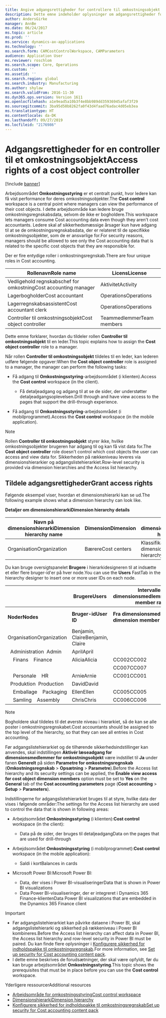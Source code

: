 ```yaml
---
title: Angive adgangsrettigheder for controllere til omkostningsobjekt
description: Dette emne indeholder oplysninger om adgangsrettigheder for controllere til omkostningsobjekter.
author: AndersGirke
manager: AnnBe
ms.date: 06/24/2017
ms.topic: article
ms.prod: ''
ms.service: dynamics-ax-applications
ms.technology: ''
ms.search.form: CAMCostControlWorkspace, CAMParameters
audience: Application User
ms.reviewer: roschlom
ms.search.scope: Core, Operations
ms.custom: ''
ms.assetid: ''
ms.search.region: global
ms.search.industry: Manufacturing
ms.author: shylaw
ms.search.validFrom: 2016-11-30
ms.dyn365.ops.version: Version 1611
ms.openlocfilehash: a1e9ead5a10b3f4e8bb989dd35936945afaf3f29
ms.sourcegitcommit: 3ba95d50b8262fa0f43d4faad76adac4d05eb3ea
ms.translationtype: HT
ms.contentlocale: da-DK
ms.lasthandoff: 09/27/2019
ms.locfileid: "2176986"
---
```

# <a name="access-rights-of-a-cost-object-controller"></a><span data-ttu-id="2c0b5-103">Adgangsrettigheder for en controller til et omkostningsobjekt</span><span class="sxs-lookup"><span data-stu-id="2c0b5-103">Access rights of a cost object controller</span></span>

[!include [banner](../includes/banner.md)]

<span data-ttu-id="2c0b5-104">Arbejdsområdet **Omkostningsstyring** er et centralt punkt, hvor ledere kan få vist performance for deres omkostningsobjekter.</span><span class="sxs-lookup"><span data-stu-id="2c0b5-104">The **Cost control** workspace is a central point where managers can view the performance of their cost objects.</span></span> <span data-ttu-id="2c0b5-105">I dette arbejdsområde kan ledere bruge omkostningsregnskabsdata, selvom de ikke er bogholdere.</span><span class="sxs-lookup"><span data-stu-id="2c0b5-105">This workspace lets managers consume Cost accounting data even though they aren't cost accountants.</span></span> <span data-ttu-id="2c0b5-106">Ledere skal af sikkerhedsmæssige årsager kun have adgang til at se de omkostningsregnskabsdata, der er relateret til de specifikke omkostningsobjekter, som de er ansvarlige for.</span><span class="sxs-lookup"><span data-stu-id="2c0b5-106">For security reasons, managers should be allowed to see only the Cost accounting data that is related to the specific cost objects that they are responsible for.</span></span>

<span data-ttu-id="2c0b5-107">Der er fire entydige roller i omkostningsregnskab.</span><span class="sxs-lookup"><span data-stu-id="2c0b5-107">There are four unique roles in Cost accounting.</span></span>

| <span data-ttu-id="2c0b5-108">Rollenavn</span><span class="sxs-lookup"><span data-stu-id="2c0b5-108">Role name</span></span>               | <span data-ttu-id="2c0b5-109">Licens</span><span class="sxs-lookup"><span data-stu-id="2c0b5-109">License</span></span>      |
|-------------------------|--------------|
| <span data-ttu-id="2c0b5-110">Vedligehold regnskabschef for omkostning</span><span class="sxs-lookup"><span data-stu-id="2c0b5-110">Cost accounting manager</span></span> | <span data-ttu-id="2c0b5-111">Aktivitet</span><span class="sxs-lookup"><span data-stu-id="2c0b5-111">Activity</span></span>     |
| <span data-ttu-id="2c0b5-112">Lagerbogholder</span><span class="sxs-lookup"><span data-stu-id="2c0b5-112">Cost accountant</span></span>         | <span data-ttu-id="2c0b5-113">Operations</span><span class="sxs-lookup"><span data-stu-id="2c0b5-113">Operations</span></span>   |
| <span data-ttu-id="2c0b5-114">Lagerregnskabsassistent</span><span class="sxs-lookup"><span data-stu-id="2c0b5-114">Cost accountant clerk</span></span>   | <span data-ttu-id="2c0b5-115">Operations</span><span class="sxs-lookup"><span data-stu-id="2c0b5-115">Operations</span></span>   |
| <span data-ttu-id="2c0b5-116">Controller til omkostningsobjekt</span><span class="sxs-lookup"><span data-stu-id="2c0b5-116">Cost object controller</span></span>  | <span data-ttu-id="2c0b5-117">Teammedlemmer</span><span class="sxs-lookup"><span data-stu-id="2c0b5-117">Team members</span></span> |

<span data-ttu-id="2c0b5-118">Dette emne forklarer, hvordan du tildeler rollen **Controller til omkostningsobjekt** til en leder.</span><span class="sxs-lookup"><span data-stu-id="2c0b5-118">This topic explains how to assign the **Cost object controller** role to a manager.</span></span>

<span data-ttu-id="2c0b5-119">Når rollen **Controller til omkostningsobjekt** tildeles til en leder, kan lederen udføre følgende opgaver:</span><span class="sxs-lookup"><span data-stu-id="2c0b5-119">When the **Cost object controller** role is assigned to a manager, the manager can perform the following tasks:</span></span>

- <span data-ttu-id="2c0b5-120">Få adgang til **Omkostningsstyring**-arbejdsområdet (i klienten).</span><span class="sxs-lookup"><span data-stu-id="2c0b5-120">Access the **Cost control** workspace (in the client).</span></span>

    - <span data-ttu-id="2c0b5-121">Få detaljeadgang og adgang til at se de sider, der understøtter detaljeadgangsoplevelsen.</span><span class="sxs-lookup"><span data-stu-id="2c0b5-121">Drill through and have view access to the pages that support the drill-through experience.</span></span>

- <span data-ttu-id="2c0b5-122">Få adgang til **Omkostningsstyring**-arbejdsområdet (i mobilprogrammet).</span><span class="sxs-lookup"><span data-stu-id="2c0b5-122">Access the **Cost control** workspace (in the mobile application).</span></span>

> [!NOTE]
> <span data-ttu-id="2c0b5-123">Rollen **Controller til omkostningsobjekt** styrer ikke, hvilke omkostningsobjekter brugeren har adgang til og kan få vist data for.</span><span class="sxs-lookup"><span data-stu-id="2c0b5-123">The **Cost object controller** role doesn't control which cost objects the user can access and view data for.</span></span> <span data-ttu-id="2c0b5-124">Sikkerheden på rækkeniveau leveres via dimensionshierarkier og adgangslistehierarkiet.</span><span class="sxs-lookup"><span data-stu-id="2c0b5-124">Row-level security is provided via dimension hierarchies and the Access list hierarchy.</span></span>

## <a name="grant-access-rights"></a><span data-ttu-id="2c0b5-125">Tildele adgangsrettigheder</span><span class="sxs-lookup"><span data-stu-id="2c0b5-125">Grant access rights</span></span>
<span data-ttu-id="2c0b5-126">Følgende eksempel viser, hvordan et dimensionshierarki kan se ud.</span><span class="sxs-lookup"><span data-stu-id="2c0b5-126">The following example shows what a dimension hierarchy can look like.</span></span>

<span data-ttu-id="2c0b5-127">**Detaljer om dimensionshierarki**</span><span class="sxs-lookup"><span data-stu-id="2c0b5-127">**Dimension hierarchy details**</span></span>

| <span data-ttu-id="2c0b5-128">Navn på dimensionshierarki</span><span class="sxs-lookup"><span data-stu-id="2c0b5-128">Dimension hierarchy name</span></span> | <span data-ttu-id="2c0b5-129">Dimension</span><span class="sxs-lookup"><span data-stu-id="2c0b5-129">Dimension</span></span>    | <span data-ttu-id="2c0b5-130">Navn på dimensionshierarkitype</span><span class="sxs-lookup"><span data-stu-id="2c0b5-130">Dimension hierarchy type name</span></span>      | <span data-ttu-id="2c0b5-131">Adgangslistehierarki</span><span class="sxs-lookup"><span data-stu-id="2c0b5-131">Access list hierarchy</span></span> |
|--------------------------|--------------|------------------------------------|-----------------------|
| <span data-ttu-id="2c0b5-132">Organisation</span><span class="sxs-lookup"><span data-stu-id="2c0b5-132">Organization</span></span>             | <span data-ttu-id="2c0b5-133">Bærere</span><span class="sxs-lookup"><span data-stu-id="2c0b5-133">Cost centers</span></span> | <span data-ttu-id="2c0b5-134">Klassifikationshierarki for dimension</span><span class="sxs-lookup"><span data-stu-id="2c0b5-134">Dimension classification hierarchy</span></span> | <span data-ttu-id="2c0b5-135">**Ja**</span><span class="sxs-lookup"><span data-stu-id="2c0b5-135">**Yes**</span></span>               |

<span data-ttu-id="2c0b5-136">Du kan bruge oversigtspanelet **Brugere** i hierarkidesigneren til at indsætte et eller flere bruger-id'er på hver node.</span><span class="sxs-lookup"><span data-stu-id="2c0b5-136">You can use the **Users** FastTab in the hierarchy designer to insert one or more user IDs on each node.</span></span>

|                                   | <span data-ttu-id="2c0b5-137">Brugere</span><span class="sxs-lookup"><span data-stu-id="2c0b5-137">Users</span></span>            | <span data-ttu-id="2c0b5-138">Intervaller for dimensionsmedlemmer</span><span class="sxs-lookup"><span data-stu-id="2c0b5-138">Dimension member ranges</span></span>   |                         |
|-----------------------------------|------------------|---------------------------|-------------------------|
| <span data-ttu-id="2c0b5-139">**Noder**</span><span class="sxs-lookup"><span data-stu-id="2c0b5-139">**Nodes**</span></span>                         | <span data-ttu-id="2c0b5-140">**Bruger-id**</span><span class="sxs-lookup"><span data-stu-id="2c0b5-140">**User ID**</span></span>      | <span data-ttu-id="2c0b5-141">**Fra dimensionsmedlem**</span><span class="sxs-lookup"><span data-stu-id="2c0b5-141">**From dimension member**</span></span> | <span data-ttu-id="2c0b5-142">**Til dimensionsmedlem**</span><span class="sxs-lookup"><span data-stu-id="2c0b5-142">**To dimension member**</span></span> |
| <span data-ttu-id="2c0b5-143">Organisation</span><span class="sxs-lookup"><span data-stu-id="2c0b5-143">Organization</span></span>                      | <span data-ttu-id="2c0b5-144">Benjamin, Claire</span><span class="sxs-lookup"><span data-stu-id="2c0b5-144">Benjamin, Claire</span></span> |                           |                         |
| <span data-ttu-id="2c0b5-145">&nbsp;&nbsp;Administration</span><span class="sxs-lookup"><span data-stu-id="2c0b5-145">&nbsp;&nbsp;Admin</span></span>                 | <span data-ttu-id="2c0b5-146">April</span><span class="sxs-lookup"><span data-stu-id="2c0b5-146">April</span></span>            |                           |                         |
| <span data-ttu-id="2c0b5-147">&nbsp;&nbsp;&nbsp;&nbsp;Finans</span><span class="sxs-lookup"><span data-stu-id="2c0b5-147">&nbsp;&nbsp;&nbsp;&nbsp;Finance</span></span>   | <span data-ttu-id="2c0b5-148">Alicia</span><span class="sxs-lookup"><span data-stu-id="2c0b5-148">Alicia</span></span>           | <span data-ttu-id="2c0b5-149">CC002</span><span class="sxs-lookup"><span data-stu-id="2c0b5-149">CC002</span></span>                     | <span data-ttu-id="2c0b5-150">CC003</span><span class="sxs-lookup"><span data-stu-id="2c0b5-150">CC003</span></span>                   |
|                                   |                  | <span data-ttu-id="2c0b5-151">CC007</span><span class="sxs-lookup"><span data-stu-id="2c0b5-151">CC007</span></span>                     | <span data-ttu-id="2c0b5-152">CC007</span><span class="sxs-lookup"><span data-stu-id="2c0b5-152">CC007</span></span>                   |
| <span data-ttu-id="2c0b5-153">&nbsp;&nbsp;&nbsp;&nbsp;Personale</span><span class="sxs-lookup"><span data-stu-id="2c0b5-153">&nbsp;&nbsp;&nbsp;&nbsp;HR</span></span>        | <span data-ttu-id="2c0b5-154">Arnie</span><span class="sxs-lookup"><span data-stu-id="2c0b5-154">Arnie</span></span>            | <span data-ttu-id="2c0b5-155">CC001</span><span class="sxs-lookup"><span data-stu-id="2c0b5-155">CC001</span></span>                     | <span data-ttu-id="2c0b5-156">CC001</span><span class="sxs-lookup"><span data-stu-id="2c0b5-156">CC001</span></span>                   |
| <span data-ttu-id="2c0b5-157">&nbsp;&nbsp;Produktion</span><span class="sxs-lookup"><span data-stu-id="2c0b5-157">&nbsp;&nbsp;Production</span></span>            | <span data-ttu-id="2c0b5-158">David</span><span class="sxs-lookup"><span data-stu-id="2c0b5-158">David</span></span>            |                           |                         |
| <span data-ttu-id="2c0b5-159">&nbsp;&nbsp;&nbsp;&nbsp;Emballage</span><span class="sxs-lookup"><span data-stu-id="2c0b5-159">&nbsp;&nbsp;&nbsp;&nbsp;Packaging</span></span> | <span data-ttu-id="2c0b5-160">Ellen</span><span class="sxs-lookup"><span data-stu-id="2c0b5-160">Ellen</span></span>            | <span data-ttu-id="2c0b5-161">CC005</span><span class="sxs-lookup"><span data-stu-id="2c0b5-161">CC005</span></span>                     | <span data-ttu-id="2c0b5-162">CC005</span><span class="sxs-lookup"><span data-stu-id="2c0b5-162">CC005</span></span>                   |
| <span data-ttu-id="2c0b5-163">&nbsp;&nbsp;&nbsp;&nbsp;Samling</span><span class="sxs-lookup"><span data-stu-id="2c0b5-163">&nbsp;&nbsp;&nbsp;&nbsp;Assembly</span></span>  | <span data-ttu-id="2c0b5-164">Chris</span><span class="sxs-lookup"><span data-stu-id="2c0b5-164">Chris</span></span>            | <span data-ttu-id="2c0b5-165">CC006</span><span class="sxs-lookup"><span data-stu-id="2c0b5-165">CC006</span></span>                     | <span data-ttu-id="2c0b5-166">CC006</span><span class="sxs-lookup"><span data-stu-id="2c0b5-166">CC006</span></span>                   |

> [!NOTE]
> <span data-ttu-id="2c0b5-167">Bogholdere skal tildeles til det øverste niveau i hierarkiet, så de kan se alle poster i omkostningsregnskabet.</span><span class="sxs-lookup"><span data-stu-id="2c0b5-167">Cost accountants should be assigned to the top level of the hierarchy, so that they can see all entries in Cost accounting.</span></span>

<span data-ttu-id="2c0b5-168">Før adgangslistehierarkiet og de tilhørende sikkerhedsindstillinger kan anvendes, skal indstillingen **Aktivér læseadgang for dimensionsmedlemmer for omkostningsobjekt** være indstillet til **Ja** under fanen **Generelt** på siden **Parametre for omkostningsregnskab** (**Omkostningsregnskab** > **Opsætning** > **Parametre**).</span><span class="sxs-lookup"><span data-stu-id="2c0b5-168">Before the Access list hierarchy and its security settings can be applied, the **Enable view access for cost object dimension members** option must be set to **Yes** on the **General** tab of the **Cost accounting parameters** page (**Cost accounting** > **Setup** > **Parameters**).</span></span>

<span data-ttu-id="2c0b5-169">Indstillingerne for adgangslistehierarkiet bruges til at styre, hvilke data der vises i følgende områder:</span><span class="sxs-lookup"><span data-stu-id="2c0b5-169">The settings for the Access list hierarchy are used to control the data that is shown in following areas:</span></span>

- <span data-ttu-id="2c0b5-170">Arbejdsområdet **Omkostningsstyring** (i klienten):</span><span class="sxs-lookup"><span data-stu-id="2c0b5-170">**Cost control** workspace (in the client):</span></span>

    - <span data-ttu-id="2c0b5-171">Data på de sider, der bruges til detaljeadgang</span><span class="sxs-lookup"><span data-stu-id="2c0b5-171">Data on the pages that are used for drill-through</span></span>

- <span data-ttu-id="2c0b5-172">Arbejdsområdet **Omkostningsstyring** (i mobilprogrammet):</span><span class="sxs-lookup"><span data-stu-id="2c0b5-172">**Cost control** workspace (in the mobile application):</span></span>

    - <span data-ttu-id="2c0b5-173">Saldi i kort</span><span class="sxs-lookup"><span data-stu-id="2c0b5-173">Balances in cards</span></span>

- <span data-ttu-id="2c0b5-174">Microsoft Power BI:</span><span class="sxs-lookup"><span data-stu-id="2c0b5-174">Microsoft Power BI:</span></span>

    - <span data-ttu-id="2c0b5-175">Data, der vises i Power BI-visualiseringer</span><span class="sxs-lookup"><span data-stu-id="2c0b5-175">Data that is shown in Power BI visualizations</span></span>
    - <span data-ttu-id="2c0b5-176">Data Power BI-visualiseringer, der er integreret i Dynamics 365 Finance-klienten</span><span class="sxs-lookup"><span data-stu-id="2c0b5-176">Data Power BI visualizations that are embedded in the Dynamics 365 Finance client</span></span>

> [!IMPORTANT]
> - <span data-ttu-id="2c0b5-177">Før adgangslistehierarkiet kan påvirke dataene i Power BI, skal adgangslistehierarki og sikkerhed på rækkeniveau i Power BI kombineres.</span><span class="sxs-lookup"><span data-stu-id="2c0b5-177">Before the Access list hierarchy can affect data in Power BI, the Access list hierarchy and row-level security in Power BI must be paired.</span></span> <span data-ttu-id="2c0b5-178">Du kan finde flere oplysninger i [Konfigurere sikkerhed for indholdspakke til omkostningsregnskab](../../dev-itpro/analytics/setup-security-cost-accounting-content-pack.md).</span><span class="sxs-lookup"><span data-stu-id="2c0b5-178">For more information, see [Set up security for Cost accounting content pack](../../dev-itpro/analytics/setup-security-cost-accounting-content-pack.md).</span></span>
> - <span data-ttu-id="2c0b5-179">I dette emne beskrives de forudsætninger, der skal være opfyldt, før du kan bruge arbejdsområdet **Omkostningsstyring**.</span><span class="sxs-lookup"><span data-stu-id="2c0b5-179">This topic shows the prerequisites that must be in place before you can use the **Cost control** workspace.</span></span>

<span data-ttu-id="2c0b5-180">Yderligere ressourcer</span><span class="sxs-lookup"><span data-stu-id="2c0b5-180">Additional resources</span></span>

- [<span data-ttu-id="2c0b5-181">Arbejdsområde for omkostningsstyring</span><span class="sxs-lookup"><span data-stu-id="2c0b5-181">Cost control workspace</span></span>](cost-control-workspace.md)
- [<span data-ttu-id="2c0b5-182">Dimensionshierarki</span><span class="sxs-lookup"><span data-stu-id="2c0b5-182">Dimension hierarchy</span></span>](dimension-hierarchy.md)
- [<span data-ttu-id="2c0b5-183">Konfigurere sikkerhed for indholdspakke til omkostningsregnskab</span><span class="sxs-lookup"><span data-stu-id="2c0b5-183">Set up security for Cost accounting content pack</span></span>](../../dev-itpro/analytics/setup-security-cost-accounting-content-pack.md)
